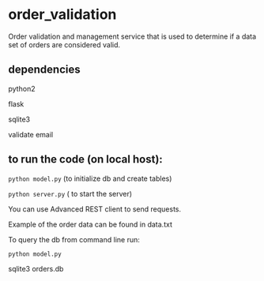 # order_validation
Order validation and management service  that is used to determine if a data 
set of orders are considered valid.

## dependencies
python2

flask

sqlite3

validate email

## to run the code (on local host):

`python model.py` (to initialize db and create tables)

`python server.py`  ( to start the server)


You can use Advanced REST client to send requests.

Example of the order data can be found in data.txt

To query the db from command line run:

`python model.py`

sqlite3 orders.db
